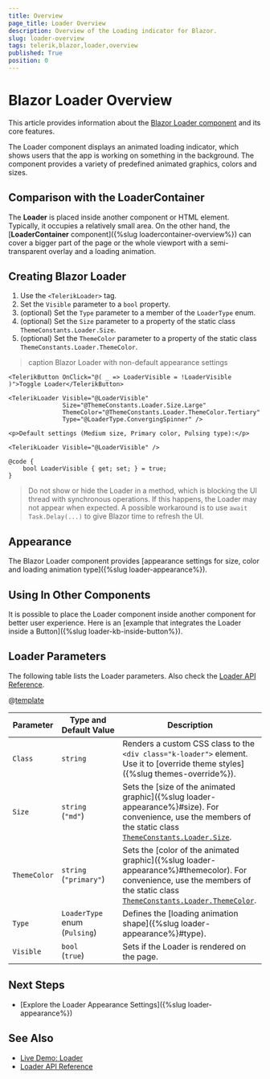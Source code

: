 ```yaml
---
title: Overview
page_title: Loader Overview
description: Overview of the Loading indicator for Blazor.
slug: loader-overview
tags: telerik,blazor,loader,overview
published: True
position: 0
---
```


# Blazor Loader Overview

This article provides information about the <a href = "https://www.telerik.com/blazor-ui/loader" target="_blank">Blazor Loader component</a> and its core features.

The Loader component displays an animated loading indicator, which shows users that the app is working on something in the background. The component provides a variety of predefined animated graphics, colors and sizes.


## Comparison with the LoaderContainer

The **Loader** is placed inside another component or HTML element. Typically, it occupies a relatively small area. On the other hand, the [**LoaderContainer** component]({%slug loadercontainer-overview%}) can cover a bigger part of the page or the whole viewport with a semi-transparent overlay and a loading animation.


## Creating Blazor Loader

1. Use the `<TelerikLoader>` tag.
1. Set the `Visible` parameter to a `bool` property.
1. (optional) Set the `Type` parameter to a member of the `LoaderType` enum.
1. (optional) Set the `Size` parameter to a property of the static class `ThemeConstants.Loader.Size`.
1. (optional) Set the `ThemeColor` parameter to a property of the static class `ThemeConstants.Loader.ThemeColor`.

>caption Blazor Loader with non-default appearance settings

````RAZOR
<TelerikButton OnClick="@( _ => LoaderVisible = !LoaderVisible )">Toggle Loader</TelerikButton>

<TelerikLoader Visible="@LoaderVisible"
               Size="@ThemeConstants.Loader.Size.Large"
               ThemeColor="@ThemeConstants.Loader.ThemeColor.Tertiary"
               Type="@LoaderType.ConvergingSpinner" />

<p>Default settings (Medium size, Primary color, Pulsing type):</p>

<TelerikLoader Visible="@LoaderVisible" />

@code {
    bool LoaderVisible { get; set; } = true;
}
````

> Do not show or hide the Loader in a method, which is blocking the UI thread with synchronous operations. If this happens, the Loader may not appear when expected. A possible workaround is to use `await Task.Delay(...)` to give Blazor time to refresh the UI.

## Appearance

The Blazor Loader component provides [appearance settings for size, color and loading animation type]({%slug loader-appearance%}).


## Using In Other Components

It is possible to place the Loader component inside another component for better user experience. Here is an [example that integrates the Loader inside a Button]({%slug loader-kb-inside-button%}).


## Loader Parameters

The following table lists the Loader parameters. Also check the [Loader API Reference](/blazor-ui/api/Telerik.Blazor.Components.TelerikLoader).

@[template](/_contentTemplates/common/parameters-table-styles.md#table-layout)

| Parameter | Type and Default&nbsp;Value | Description |
| --- | --- | --- |
| `Class` | `string` | Renders a custom CSS class to the `<div class="k-loader">` element. Use it to [override theme styles]({%slug themes-override%}). |
| `Size` | `string`<br />(`"md"`) | Sets the [size of the animated graphic]({%slug loader-appearance%}#size). For convenience, use the members of the static class [`ThemeConstants.Loader.Size`](/blazor-ui/api/Telerik.Blazor.ThemeConstants.Loader.Size). |
| `ThemeColor` | `string`<br />(`"primary"`) | Sets the [color of the animated graphic]({%slug loader-appearance%}#themecolor). For convenience, use the members of the static class [`ThemeConstants.Loader.ThemeColor`](/blazor-ui/api/Telerik.Blazor.ThemeConstants.Loader.ThemeColor). |
| `Type`| `LoaderType` enum<br />(`Pulsing`) | Defines the [loading animation shape]({%slug loader-appearance%}#type). |
| `Visible` | `bool`<br /> (`true`) | Sets if the Loader is rendered on the page. |


## Next Steps

* [Explore the Loader Appearance Settings]({%slug loader-appearance%})


## See Also

* [Live Demo: Loader](https://demos.telerik.com/blazor-ui/loader/overview)
* [Loader API Reference](/blazor-ui/api/Telerik.Blazor.Components.TelerikLoader)
